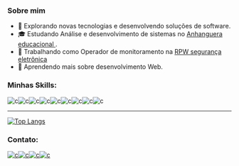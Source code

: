 
<h3>Sobre mim</h3>

- 🤔 Explorando novas tecnologias e desenvolvendo soluções de software.
- 🎓 Estudando Análise e desenvolvimento de sistemas no <a href="https://www.anhanguera.com/"> Anhanguera educacional </a>.
- 💼 Trabalhando como Operador de monitoramento na <a href="https://www.rpwseguranca.com.br/monitoramento-24-horas/?gclid=EAIaIQobChMI68SUk46b9AIVQyCtBh3YKAGCEAAYAiAAEgITpvD_BwE"> RPW segurança eletrônica </a>
- 🌱 Aprendendo mais sobre desenvolvimento Web.

<h3>Minhas Skills: </h3>
<div style="display: flex;">
<img src="https://img.shields.io/badge/JavaScript-F7DF1E?style=for-the-badge&logo=javascript&logoColor=black" alt="c"/>
<img src="https://img.shields.io/badge/HTML5-E34F26?style=for-the-badge&logo=html5&logoColor=white" alt="c"/>
<img src="https://img.shields.io/badge/CSS3-1572B6?style=for-the-badge&logo=css3&logoColor=white" alt="c"/>
<img src="https://img.shields.io/badge/PHP-777BB4?style=for-the-badge&logo=php&logoColor=white" alt="c"/>
<img src="https://img.shields.io/badge/MySQL-005C84?style=for-the-badge&logo=mysql&logoColor=white" alt="c"/>
<img src="https://img.shields.io/badge/Bootstrap-563D7C?style=for-the-badge&logo=bootstrap&logoColor=white" alt="c"/>
<img src="https://img.shields.io/badge/jQuery-0769AD?style=for-the-badge&logo=jquery&logoColor=white" alt="c"/>
<img src="https://img.shields.io/badge/Codeigniter-EF4223?style=for-the-badge&logo=codeigniter&logoColor=white" alt="c"/>
<img src="https://img.shields.io/badge/Composer-885630?style=for-the-badge&logo=Composer&logoColor=white" alt="c"/>
</div>

<hr>

[![Top Langs](https://github-readme-stats.vercel.app/api/top-langs/?username=Joelson-Fernandes&theme=radical&layout=compact)](https://github.com/anuraghazra/github-readme-stats)
  
<h3>Contato:</h3>

<div style="display: flex;">
<a href="https://www.linkedin.com/in/joelson-fernandes-4b1841205/"><img src="https://img.shields.io/badge/LinkedIn-0077B5?style=for-the-badge&logo=linkedin&logoColor=white" alt="c"/></a>
<a href="mailto:contato@joelsonfernandes.com.br?subject=Contato"><img src="https://img.shields.io/badge/Gmail-D14836?style=for-the-badge&logo=gmail&logoColor=white" alt="c"/></a>
<a href=""><img src="https://img.shields.io/badge/Instagram-E4405F?style=for-the-badge&logo=instagram&logoColor=white" alt="c"/></a>
<a href="https://api.whatsapp.com/send?phone=947172465"><img src="https://img.shields.io/badge/WhatsApp-25D366?style=for-the-badge&logo=whatsapp&logoColor=white" alt="c"/></a>
</div>




